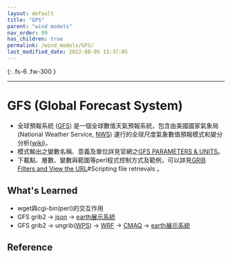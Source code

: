 ```yaml
---
layout: default
title: "GFS"
parent: "wind models"
nav_order: 99
has_children: true
permalink: /wind_models/GFS/
last_modified_date: 2022-08-05 13:37:05
---
```


{: .fs-6 .fw-300 }

---

# GFS (Global Forecast System)
- 全球預報系統 ([GFS](https://www.ncei.noaa.gov/products/weather-climate-models/global-forecast)) 是一個全球數值天氣預報系統，包含由美國國家氣象局 (National Weather Service, [NWS](https://www.weather.gov/)) 運行的全球尺度氣象數值預報模式和變分分析([wiki](https://en.wikipedia.org/wiki/Global_Forecast_System))。
- 模式輸出之變數名稱、意義及單位詳見官網之[GFS PARAMETERS & UNITS](https://www.nco.ncep.noaa.gov/pmb/docs/on388/table2.html)。
- 下載點、層數、變數與範圍等perl程式控制方式及範例，可以詳見[GRIB Filters and View the URL](https://nomads.ncep.noaa.gov/txt_descriptions/grib_filter_doc.shtml)#Scripting file retrievals 。

## What's Learned 
- wget與cgi-bin(perl)的交互作用
- GFS grib2 -> [json](https://sinotec2.github.io/Focus-on-Air-Quality/utilities/Graphics/earth/wind_ozone/) -> [earth展示系統][earth]
- GFS grib2 -> ungrib([WPS](https://sinotec2.github.io/Focus-on-Air-Quality/wind_models/WPS/)) -> [WRF](https://sinotec2.github.io/Focus-on-Air-Quality/wind_models/GFS/2.GFS2WRF/) -> [CMAQ](https://sinotec2.github.io/Focus-on-Air-Quality/GridModels/ForecastSystem/1.CMAQ_fcst/) -> [earth展示系統][earth]

## Reference

[earth]: <https://sinotec2.github.io/Focus-on-Air-Quality/utilities/Graphics/earth> "earth套件之應用"
